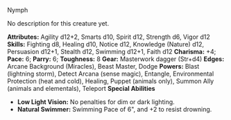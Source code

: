 Nymph

No description for this creature yet.

**Attributes:** Agility d12+2, Smarts d10, Spirit d12, Strength d6,
Vigor d12
**Skills:** Fighting d8, Healing d10, Notice d12, Knowledge (Nature)
d12, Persuasion d12+1, Stealth d12, Swimming d12+1, Faith d12
**Charisma:** +4; **Pace:** 6; **Parry:** 6; **Toughness:** 8
**Gear:** Masterwork dagger (Str+d4)
**Edges:** Arcane Background (Miracles), Beast Master, Dodge
**Powers:** Blast (lightning storm), Detect Arcana (sense magic),
Entangle, Environmental Protection (heat and cold), Healing, Puppet
(animals only), Summon Ally (animals and elementals), Teleport
**Special Abilities**
- **Low Light Vision:** No penalties for dim or dark lighting.
- **Natural Swimmer:** Swimming Pace of 6", and +2 to resist drowning.

